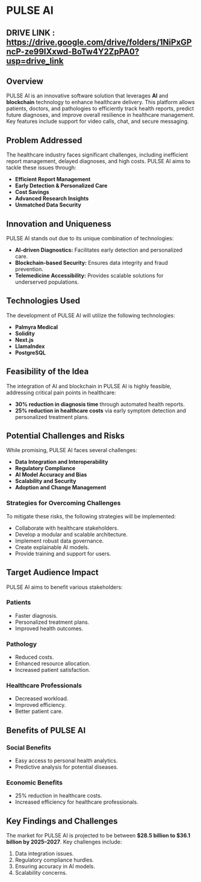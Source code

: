 # PULSE AI

## DRIVE LINK : https://drive.google.com/drive/folders/1NiPxGPncP-ze99IXxwd-BoTw4Y2ZpPA0?usp=drive_link

## Overview
PULSE AI is an innovative software solution that leverages **AI** and **blockchain** technology to enhance healthcare delivery. This platform allows patients, doctors, and pathologies to efficiently track health reports, predict future diagnoses, and improve overall resilience in healthcare management. Key features include support for video calls, chat, and secure messaging.

## Problem Addressed
The healthcare industry faces significant challenges, including inefficient report management, delayed diagnoses, and high costs. PULSE AI aims to tackle these issues through:

- **Efficient Report Management**
- **Early Detection & Personalized Care**
- **Cost Savings**
- **Advanced Research Insights**
- **Unmatched Data Security**

## Innovation and Uniqueness
PULSE AI stands out due to its unique combination of technologies:

- **AI-driven Diagnostics:** Facilitates early detection and personalized care.
- **Blockchain-based Security:** Ensures data integrity and fraud prevention.
- **Telemedicine Accessibility:** Provides scalable solutions for underserved populations.

## Technologies Used
The development of PULSE AI will utilize the following technologies:

- **Palmyra Medical**
- **Solidity**
- **Next.js**
- **LlamaIndex**
- **PostgreSQL**

## Feasibility of the Idea
The integration of AI and blockchain in PULSE AI is highly feasible, addressing critical pain points in healthcare:

- **30% reduction in diagnosis time** through automated health reports.
- **25% reduction in healthcare costs** via early symptom detection and personalized treatment plans.

## Potential Challenges and Risks
While promising, PULSE AI faces several challenges:

- **Data Integration and Interoperability**
- **Regulatory Compliance**
- **AI Model Accuracy and Bias**
- **Scalability and Security**
- **Adoption and Change Management**

### Strategies for Overcoming Challenges
To mitigate these risks, the following strategies will be implemented:

- Collaborate with healthcare stakeholders.
- Develop a modular and scalable architecture.
- Implement robust data governance.
- Create explainable AI models.
- Provide training and support for users.

## Target Audience Impact
PULSE AI aims to benefit various stakeholders:

### Patients
- Faster diagnosis.
- Personalized treatment plans.
- Improved health outcomes.

### Pathology
- Reduced costs.
- Enhanced resource allocation.
- Increased patient satisfaction.

### Healthcare Professionals
- Decreased workload.
- Improved efficiency.
- Better patient care.

## Benefits of PULSE AI
### Social Benefits
- Easy access to personal health analytics.
- Predictive analysis for potential diseases.
  
### Economic Benefits
- 25% reduction in healthcare costs.
- Increased efficiency for healthcare professionals.

## Key Findings and Challenges
The market for PULSE AI is projected to be between **$28.5 billion to $36.1 billion by 2025–2027**. Key challenges include:

1. Data integration issues.
2. Regulatory compliance hurdles.
3. Ensuring accuracy in AI models.
4. Scalability concerns.

